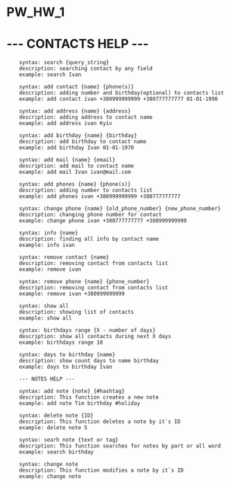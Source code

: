 # PW_HW_1
# --- CONTACTS HELP ---

        syntax: search {query_string}
        description: searching contact by any field
        example: search Ivan
        
        syntax: add contact {name} {phone(s)}
        description: adding number and birthday(optional) to contacts list 
        example: add contact ivan +380999999999 +380777777777 01-01-1990
        
        syntax: add address {name} {address}
        description: adding address to contact name 
        example: add address ivan Kyiv
        
        syntax: add birthday {name} {birthday}
        description: add birthday to contact name 
        example: add birthday Ivan 01-01-1970
        
        syntax: add mail {name} {email}
        description: add mail to contact name
        example: add mail Ivan ivan@mail.com

        syntax: add phones {name} {phone(s)}
        description: adding number to contacts list 
        example: add phones ivan +380999999999 +380777777777

        syntax: change phone {name} {old_phone_number} {new_phone_number}
        description: changing phone number for contact
        example: change phone ivan +380777777777 +380999999999

        syntax: info {name}
        description: finding all info by contact name
        example: info ivan

        syntax: remove contact {name}
        description: removing contact from contacts list
        example: remove ivan

        syntax: remove phone {name} {phone_number}
        description: removing contact from contacts list
        example: remove ivan +380999999999

        syntax: show all
        description: showing list of contacts
        example: show all

        syntax: birthdays range {X - number of days}
        description: show all contacts during next X days
        example: birthdays range 10
        
        syntax: days to birthday {name}
        description: show count days to name birthday
        example: days to birthday Ivan

        --- NOTES HELP ---

        syntax: add note {note} {#hashtag}
        description: This function creates a new note
        example: add note Tim birthday #holiday

        syntax: delete note {ID}
        description: This function deletes a note by it`s ID
        example: delete note 5

        syntax: searh note {text or tag}
        description: This function searches for notes by part or all word
        example: search birthday

        syntax: change note
        description: This function modifies a note by it`s ID
        example: change note
